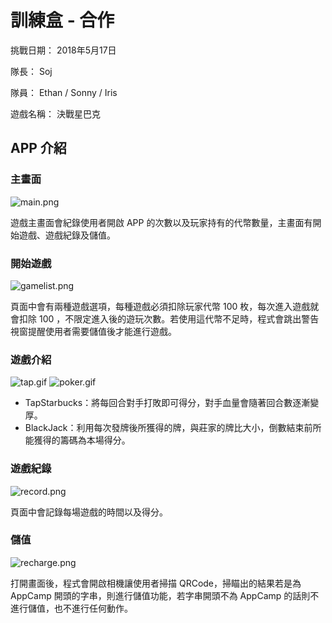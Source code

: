# 訓練盒 - 合作

挑戰日期： 2018年5月17日

隊長： Soj

隊員： Ethan / Sonny / Iris

遊戲名稱： 決戰星巴克


##  APP 介紹


### 主畫面
![main.png](main.png)


遊戲主畫面會紀錄使用者開啟 APP 的次數以及玩家持有的代幣數量，主畫面有開始遊戲、遊戲紀錄及儲值。


### 開始遊戲
![gamelist.png](gamelist.png)


頁面中會有兩種遊戲選項，每種遊戲必須扣除玩家代幣 100 枚，每次進入遊戲就會扣除 100 ，不限定進入後的遊玩次數。若使用這代幣不足時，程式會跳出警告視窗提醒使用者需要儲值後才能進行遊戲。


### 遊戲介紹
![tap.gif](tap.gif)
![poker.gif](poker.gif)

- TapStarbucks：將每回合對手打敗即可得分，對手血量會隨著回合數逐漸變厚。
- BlackJack：利用每次發牌後所獲得的牌，與莊家的牌比大小，倒數結束前所能獲得的籌碼為本場得分。


### 遊戲紀錄
![record.png](record.png)


頁面中會記錄每場遊戲的時間以及得分。


### 儲值
![recharge.png](recharge.png)


打開畫面後，程式會開啟相機讓使用者掃描 QRCode，掃瞄出的結果若是為 AppCamp 開頭的字串，則進行儲值功能，若字串開頭不為 AppCamp 的話則不進行儲值，也不進行任何動作。
